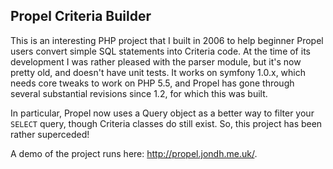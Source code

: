 Propel Criteria Builder
-----------------------

This is an interesting PHP project that I built in 2006 to help beginner Propel users convert simple
SQL statements into Criteria code. At the time of its development I was rather pleased with the
parser module, but it's now pretty old, and doesn't have unit tests. It works on symfony 1.0.x,
which needs core tweaks to work on PHP 5.5, and Propel has gone through several substantial
revisions since 1.2, for which this was built.

In particular, Propel now uses a Query object as a better way to filter your `SELECT` query, though
Criteria classes do still exist. So, this project has been rather superceded!

A demo of the project runs here: http://propel.jondh.me.uk/.
